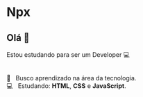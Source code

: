 # Npx

## Olá 👋
Estou estudando para ser um Developer :computer:

 <br/> :purple_heart: &nbsp; Busco aprendizado na área da tecnologia.
 <br/> :computer: &nbsp; Estudando: **HTML**, **CSS** e **JavaScript**.
 
